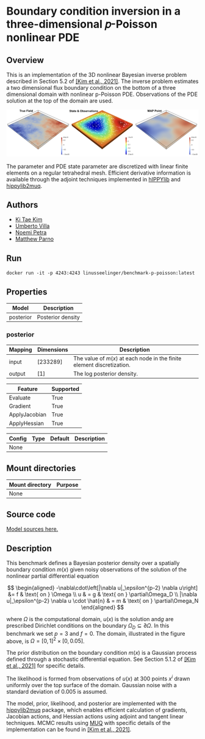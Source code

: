 # Boundary condition inversion in a three-dimensional 𝑝-Poisson nonlinear PDE

## Overview
This is an implementation of the 3D nonlinear Bayesian inverse problem described in Section 5.2 of [[Kim et al., 2021]](https://doi.org/10.48550/arXiv.2112.00713).  The inverse problem estimates a two dimensional flux boundary condition on the bottom of a three dimensional domain with nonlinear p-Poisson PDE.  Observations of the PDE solution at the top of the domain are used.

![Domain](https://raw.githubusercontent.com/UM-Bridge/benchmarks/main/benchmarks/p-poisson/domain.png "Domain and MAP Point")

The parameter and PDE state parameter are discretized with linear finite elements on a regular tetrahedral mesh.  Efficient derivative information is available through the adjoint techniques implemented in [hIPPYlib](https://hippylib.github.io/) and [hippylib2muq](https://hippylib.github.io/muq-hippylib/).


## Authors
- [Ki Tae Kim](mailto:kkim107@ucmerced.edu)
- [Umberto Villa](mailto:uvilla@wustl.edu)
- [Noemi Petra](mailto:npetra@ucmerced.edu)
- [Matthew Parno](mailto:matthew.d.parno@dartmouth.edu)

## Run
```
docker run -it -p 4243:4243 linusseelinger/benchmark-p-poisson:latest
```

## Properties

Model | Description
---|---
posterior | Posterior density

### posterior
Mapping | Dimensions | Description
---|---|---
input | [233289] | The value of $m(x)$ at each node in the finite element discretization.
output | [1] | The log posterior density.

Feature | Supported
---|---
Evaluate | True
Gradient | True
ApplyJacobian | True
ApplyHessian | True

Config | Type | Default | Description
---|---|---|---
None | | |

## Mount directories
Mount directory | Purpose
---|---
None |

## Source code

[Model sources here.](https://github.com/UM-Bridge/benchmarks/tree/main/benchmarks/p-poisson)

## Description

This benchmark defines a Bayesian posterior density over a spatially boundary condition $m(x)$ given noisy observations of the solution of the nonlinear partial differential equation

$$
\begin{aligned}
-\nabla\cdot\left[|\nabla u|_\epsilon^{p-2} \nabla u\right] &= f  & \text{ on } \Omega \\
u & = g & \text{ on } \partial\Omega_D \\
|\nabla u|_\epsilon^{p-2} \nabla u \cdot \hat{n} & = m  & \text{ on } \partial\Omega_N
\end{aligned}
$$

where $\Omega$ is the computational domain, $u(x)$ is the solution and$g$ are prescribed Dirichlet conditions on the boundary $\Omega_D\subseteq \partial \Omega$.
In this benchmark we set $p=3$ and $f=0$.  The domain, illustrated in the figure above, is $\Omega = [0,1]^2\times [0,0.05]$.

The prior distribution on the boundary condition $m(x)$ is a Gaussian process defined through a stochastic differential equation.  See Section 5.1.2 of [[Kim et al., 2021]](https://doi.org/10.48550/arXiv.2112.00713) for specific details.

The likelihood is formed from observations of $u(x)$ at 300 points $x^{i}$ drawn uniformly over the top surface of the domain.  Gaussian noise with a standard deviation of $0.005$ is assumed.

The model, prior, likelihood, and posterior are implemented with the [hippylib2muq](https://hippylib.github.io/muq-hippylib/) package, which enables efficient calculation of gradients, Jacobian actions, and Hessian actions using adjoint and tangent linear techniques.   MCMC results using [MUQ](https://mituq.bitbucket.io/source/_site/index.html) with specific details of the implementation can be found in [[Kim et al., 2021]](https://doi.org/10.48550/arXiv.2112.00713).
